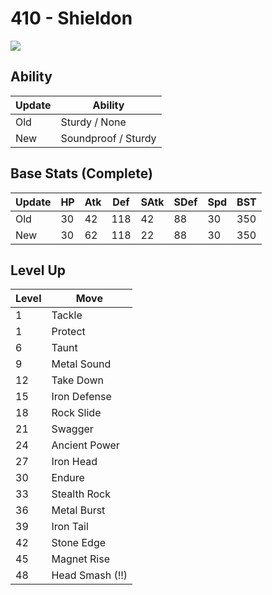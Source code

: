 # 410 - Shieldon
![][410]

## Ability

Update | Ability
---    | ---
Old    | Sturdy / None
New    | Soundproof / Sturdy

## Base Stats (Complete)

Update | HP | Atk | Def | SAtk | SDef | Spd | BST
---    | ---| --- | --- | ---  | ---  | --- | ---
Old    | 30 |  42 |  118 |  42  |  88  |  30  |  350
New    | 30 |  62 |  118 |  22  |  88  |  30  |  350

## Level Up

Level | Move
---   | ---
  1   | Tackle
  1   | Protect
  6   | Taunt
  9   | Metal Sound
 12   | Take Down
 15   | Iron Defense
 18   | Rock Slide
 21   | Swagger
 24   | Ancient Power
 27   | Iron Head
 30   | Endure
 33   | Stealth Rock
 36   | Metal Burst
 39   | Iron Tail
 42   | Stone Edge
 45   | Magnet Rise
 48   | Head Smash (!!)



[410]: /img/pokemon/410.png
